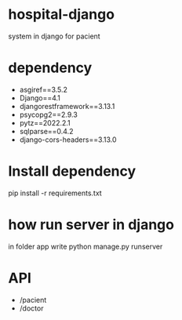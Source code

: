 # hospital-django
system in django for pacient 

# dependency

* asgiref==3.5.2
* Django==4.1
* djangorestframework==3.13.1
* psycopg2==2.9.3
* pytz==2022.2.1
* sqlparse==0.4.2
* django-cors-headers==3.13.0

# Install dependency
pip install -r requirements.txt

# how run server in django
in folder app
write
python manage.py runserver


# API
* /pacient
* /doctor
